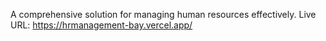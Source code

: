 A comprehensive solution for managing human resources effectively.
Live URL: https://hrmanagement-bay.vercel.app/
